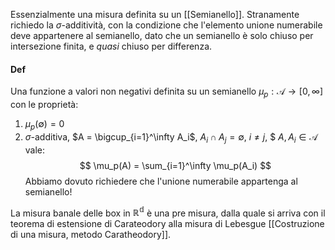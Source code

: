 Essenzialmente una misura definita su un [[Semianello]]. Stranamente richiedo la $\sigma$-additività, con la condizione che l'elemento unione numerabile deve appartenere al semianello, dato che un semianello è solo chiuso per intersezione finita, e _quasi_ chiuso per differenza.

#### Def 
Una funzione a valori non negativi definita su un semianello $\mu_p : \mathcal{A} \to [0,\infty]$ con le proprietà:
1. $\mu_p(\emptyset)=0$
2. $\sigma$-additiva, $A = \bigcup_{i=1}^\infty A_i$, $A_i \cap A_j = \emptyset$, $i\neq j$,    $  $A, A_i \in \mathcal{A}$ vale:
$$
\mu_p(A) = \sum_{i=1}^\infty \mu_p(A_i)
$$
Abbiamo dovuto richiedere che l'unione numerabile appartenga al semianello!

La misura banale delle box in $\mathbb{R^d}$ è una pre misura, dalla quale si arriva con il teorema di estensione di Carateodory alla misura di Lebesgue [[Costruzione di una misura, metodo Caratheodory]].
